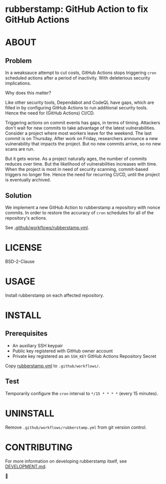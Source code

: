 # rubberstamp: GitHub Action to fix GitHub Actions

# ABOUT

## Problem

In a weaksauce attempt to cut costs, GitHub Actions stops triggering `cron` scheduled actions after a period of inactivity. With deleterious security implications.

Why does this matter?

Like other security tools, Dependabot and CodeQL have gaps, which are filled in by configuring GitHub Actions to run additional security tools. Hence the need for (GitHub Actions) CI/CD.

Triggering actions on commit events has gaps, in terms of timing. Attackers don't wait for new commits to take advantage of the latest vulnerabilities. Consider a project where most workers leave for the weekend. The last commit is on Thursday. After work on Friday, researchers announce a new vulnerability that impacts the project. But no new commits arrive, so no new scans are run.

But it gets worse. As a project naturally ages, the number of commits reduces over time. But the likelihood of vulnerabilities increases with time. When the project is most in need of security scanning, commit-based triggers no longer fire. Hence the need for recurring CI/CD, until the project is eventually archived.

## Solution

We implement a new GitHub Action to rubberstamp a repository with nonce commits. In order to restore the accuracy of `cron` schedules for all of the repository's actions.

See [.github/workflows/rubberstamp.yml](.github/workflows/rubberstamp.yml).

# LICENSE

BSD-2-Clause

# USAGE

Install rubberstamp on each affected repository.

# INSTALL

## Prerequisites

* An auxiliary SSH keypair
* Public key registered with GitHub owner account
* Private key registered as an `SSH_KEY` GitHub Actions Repository Secret

Copy [rubberstamp.yml](.github/workflows/rubberstamp.yml) to `.github/workflows/`.

## Test

Temporarily configure the `cron` interval to `*/15 * * * *` (every 15 minutes).

# UNINSTALL

Remove `.github/workflows/rubberstamp.yml` from git version control.

# CONTRIBUTING

For more information on developing rubberstamp itself, see [DEVELOPMENT.md](DEVELOPMENT.md).

🔴
